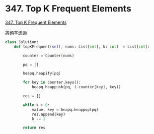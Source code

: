 # 347. Top K Frequent Elements

[347. Top K Frequent Elements](https://leetcode.com/problems/top-k-frequent-elements/)

將頻率透過

```python
class Solution:
    def topKFrequent(self, nums: List[int], k: int) -> List[int]:

        counter = Counter(nums)

        pq = []

        heapq.heapify(pq)

        for key in counter.keys():
            heapq.heappush(pq, (-counter[key], key))

        res = []

        while k > 0:
            value, key = heapq.heappop(pq)
            res.append(key)
            k -= 1

        return res
```

